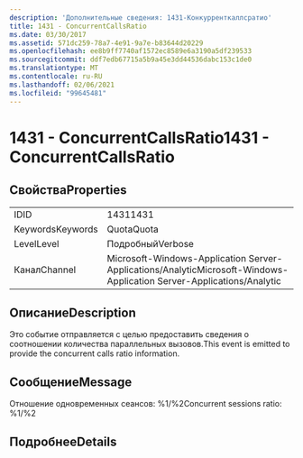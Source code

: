 ```yaml
---
description: 'Дополнительные сведения: 1431-Конкурренткаллсратио'
title: 1431 - ConcurrentCallsRatio
ms.date: 03/30/2017
ms.assetid: 571dc259-78a7-4e91-9a7e-b83644d20229
ms.openlocfilehash: ee8b9ff7740af1572ec8589e6a3190a5df239533
ms.sourcegitcommit: ddf7edb67715a5b9a45e3dd44536dabc153c1de0
ms.translationtype: MT
ms.contentlocale: ru-RU
ms.lasthandoff: 02/06/2021
ms.locfileid: "99645481"
---
```

# <a name="1431---concurrentcallsratio"></a><span data-ttu-id="5cef5-103">1431 - ConcurrentCallsRatio</span><span class="sxs-lookup"><span data-stu-id="5cef5-103">1431 - ConcurrentCallsRatio</span></span>

## <a name="properties"></a><span data-ttu-id="5cef5-104">Свойства</span><span class="sxs-lookup"><span data-stu-id="5cef5-104">Properties</span></span>  
  
|||  
|-|-|  
|<span data-ttu-id="5cef5-105">ID</span><span class="sxs-lookup"><span data-stu-id="5cef5-105">ID</span></span>|<span data-ttu-id="5cef5-106">1431</span><span class="sxs-lookup"><span data-stu-id="5cef5-106">1431</span></span>|  
|<span data-ttu-id="5cef5-107">Keywords</span><span class="sxs-lookup"><span data-stu-id="5cef5-107">Keywords</span></span>|<span data-ttu-id="5cef5-108">Quota</span><span class="sxs-lookup"><span data-stu-id="5cef5-108">Quota</span></span>|  
|<span data-ttu-id="5cef5-109">Level</span><span class="sxs-lookup"><span data-stu-id="5cef5-109">Level</span></span>|<span data-ttu-id="5cef5-110">Подробный</span><span class="sxs-lookup"><span data-stu-id="5cef5-110">Verbose</span></span>|  
|<span data-ttu-id="5cef5-111">Канал</span><span class="sxs-lookup"><span data-stu-id="5cef5-111">Channel</span></span>|<span data-ttu-id="5cef5-112">Microsoft-Windows-Application Server-Applications/Analytic</span><span class="sxs-lookup"><span data-stu-id="5cef5-112">Microsoft-Windows-Application Server-Applications/Analytic</span></span>|  
  
## <a name="description"></a><span data-ttu-id="5cef5-113">Описание</span><span class="sxs-lookup"><span data-stu-id="5cef5-113">Description</span></span>  

 <span data-ttu-id="5cef5-114">Это событие отправляется с целью предоставить сведения о соотношении количества параллельных вызовов.</span><span class="sxs-lookup"><span data-stu-id="5cef5-114">This event is emitted to provide the concurrent calls ratio information.</span></span>  
  
## <a name="message"></a><span data-ttu-id="5cef5-115">Сообщение</span><span class="sxs-lookup"><span data-stu-id="5cef5-115">Message</span></span>  

 <span data-ttu-id="5cef5-116">Отношение одновременных сеансов: %1/%2</span><span class="sxs-lookup"><span data-stu-id="5cef5-116">Concurrent sessions ratio: %1/%2</span></span>  
  
## <a name="details"></a><span data-ttu-id="5cef5-117">Подробнее</span><span class="sxs-lookup"><span data-stu-id="5cef5-117">Details</span></span>
